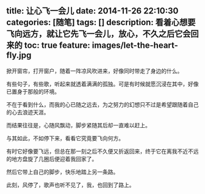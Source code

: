 title: 让心飞一会儿
date: 2014-11-26 22:10:30
categories: [随笔]
tags: []
description: 看着心想要飞向远方，就让它先飞一会儿，放心，不久之后它会回来的
toc: true
feature: images/let-the-heart-fly.jpg
---
掀开窗帘，打开窗户，随着一阵凉风吹进来，好像同时带走了身边的什么。

有些句子，有些歌，听起来就透着满满的孤独。可是有时候就愿沉浸在其中，好像已置身于那般的环境。

不在于看到什么，而我的心已随之远去，为之努力的幻想只不过是希望跟随着自己的心去浪迹天涯。
<!--more-->
而结果往往是，心随风飘动，脚步紧随其后却一直难以赶上。

与其如此，不如停下来，看看它究竟要飞向何方。

有时它好像要飞远，但总在那一刻之后不久便又折返回来，终于它在离我不近不远的地方盘旋了几圈后便迎着我回家了。

然后它带上自己的脚步，快乐地踏上另一条路。

此刻，风停了，歌声也听不见了，我，也回到了路上。